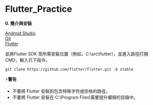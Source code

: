 # Flutter_Practice
**0. 簡介與安裝**

[Android Studio](https://developer.android.com/studio) \
[Git](https://git-scm.com/downloads) \
[Flutter](https://docs.flutter.dev/get-started/install)

並將Flutter SDK 至所需安裝位置（例如，C:\src\flutter），並進入路徑打開CMD，輸入已下指令。
```
git clone https://github.com/flutter/flutter.git -b stable
```
⚡**警告**
- 不要將 Flutter 安裝到包含特殊字符或空格的路徑。
- 不要將 Flutter 安裝在 C:\Program Files\需要提升權限的目錄中。 
